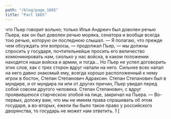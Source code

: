 ```yaml
---
path: "/blog/page_1665"
title: "Part 1665"
---
```


что Пьер говорит вольно; только Илья Андреич был доволен речью Пьера, как он был доволен речью моряка, сенатора и вообще всегда тою речью, которую он последнюю слышал.
— Я полагаю, что прежде чем обсуждать эти вопросы, — продолжал Пьер, — мы должны спросить у государя, почтительнейше просить его величество комюникировать нам, сколько у нас войска, в каком положении находятся наши войска и армии, и тогда...
Но Пьер не успел договорить этих слов, как с трех сторон вдруг напали на него. Сильнее всех напал на него давно знакомый ему, всегда хорошо расположенный к нему игрок в бостон, Степан Степанович Адраксин. Степан Степанович был в мундире, и от мундира ли или от других причин, Пьер увидал перед собой совсем другого человека. Степан Степанович, с вдруг проявившеюся старческою злобой на лице, закричал на Пьера.
— Во-первых, доложу вам, что мы не имеем права спрашивать об этом государя, а во-вторых, ежели бы было такое право у российского дворянства, то государь не может нам ответить. 1 [
